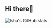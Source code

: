 ## Hi there:wave:
![Isha's GitHub stats](https://github-readme-stats.vercel.app/api?username=Isha-1290&show_icons=true&theme=radical)
<!--
**Isha-1290/Isha-1290** is a ✨ _special_ ✨ repository because its `README.md` (this file) appears on your GitHub profile.

Here are some ideas to get you started:

- 🔭 I’m currently working on ...
- 🌱 I’m currently learning ...
- 👯 I’m looking to collaborate on ...
- 🤔 I’m looking for help with ...
- 💬 Ask me about ...
- 📫 How to reach me: ...
- 😄 Pronouns: ...
- ⚡ Fun fact: ...
-->
